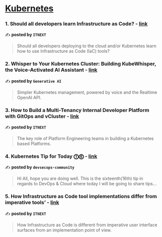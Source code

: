 
<h1><a href=https://medium.com/tag/kubernetes/recommended target="_blank" rel="noopener noreferrer">Kubernetes</a></h1>
<h3>1. Should all developers learn Infrastructure as Code? - <a href="https://medium.com/itnext/should-all-developers-learn-infrastructure-as-code-a77e7feefbc8" target="_blank" rel="noopener noreferrer">link</a></h3>

✍️ **posted by `ITNEXT`**

<blockquote>Should all developers deploying to the cloud and/or Kubernetes learn how to use Infrastructure as Code (IaC) tools?</blockquote>

<h3>2. Whisper to Your Kubernetes Cluster: Building KubeWhisper, the Voice-Activated AI Assistant - <a href="https://medium.com/generative-ai/whisper-to-your-kubernetes-cluster-building-kubewhisper-the-voice-activated-ai-assistant-9ef33c0426d2" target="_blank" rel="noopener noreferrer">link</a></h3>

✍️ **posted by `Generative AI`**

<blockquote>Simpler Kubernetes management, powered by voice and the Realtime OpenAI API.</blockquote>

<h3>3. How to Build a Multi-Tenancy Internal Developer Platform with GitOps and vCluster - <a href="https://medium.com/itnext/how-to-build-a-multi-tenancy-internal-developer-platform-with-gitops-and-vcluster-d8f43bfb9c3d" target="_blank" rel="noopener noreferrer">link</a></h3>

✍️ **posted by `ITNEXT`**

<blockquote>The key role of Platform Engineering teams in building a Kubernetes based Platforms.</blockquote>

<h3>4. Kubernetes Tip for Today ⓵⓺ - <a href="https://medium.com/devsecops-community/kubernetes-tip-for-today-⓵⓺-6cdac5195e89" target="_blank" rel="noopener noreferrer">link</a></h3>

✍️ **posted by `devsecops-community`**

<blockquote>Hi All, hope you are doing well. This is the sixteenth(16th) tip in regards to DevOps & Cloud where today I will be going to share tips…</blockquote>

<h3>5. How Infrastructure as Code tool implementations differ from imperative tools’ - <a href="https://medium.com/itnext/how-infrastructure-as-code-tool-implementations-differ-from-imperative-tools-31607c3ed37b" target="_blank" rel="noopener noreferrer">link</a></h3>

✍️ **posted by `ITNEXT`**

<blockquote>How Infrastructure as Code is different from imperative user interface surfaces from an implementation point of view.</blockquote>

